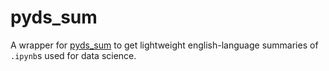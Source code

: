 # pyds_sum

A wrapper for [pyds_sum](https://huggingface.co/jtlucas/pyds_sum) to get lightweight english-language summaries of `.ipynb`s used for data science.
